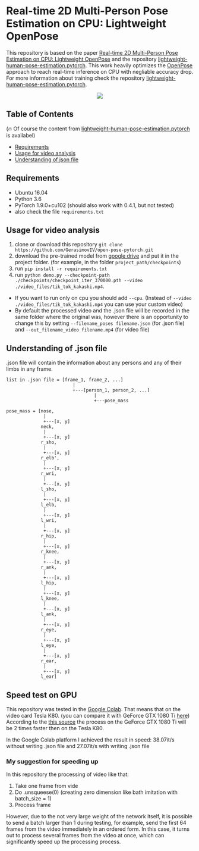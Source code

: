 # Real-time 2D Multi-Person Pose Estimation on CPU: Lightweight OpenPose

This repository is based on the paper [Real-time 2D Multi-Person Pose Estimation on CPU: Lightweight OpenPose](https://arxiv.org/pdf/1811.12004.pdf) and the repository [lightweight-human-pose-estimation.pytorch](https://github.com/Daniil-Osokin/lightweight-human-pose-estimation.pytorch). This work heavily optimizes the [OpenPose](https://github.com/CMU-Perceptual-Computing-Lab/openpose) approach to reach real-time inference on CPU with negliable accuracy drop. For more information about training check the repository [lightweight-human-pose-estimation.pytorch](https://github.com/Daniil-Osokin/lightweight-human-pose-estimation.pytorch).


<p align="center">
  <img src="video_files/tik_tok_kakashi_processed_.gif" />
</p>

## Table of Contents
(:fire: Of course the content from [lightweight-human-pose-estimation.pytorch](https://github.com/Daniil-Osokin/lightweight-human-pose-estimation.pytorch) is availabel)
* [Requirements](#requirements)
* [Usage for video analysis](#usage-for-video-analysis)
* [Understanding of json file](#understanding-of-json-file)

## Requirements

* Ubuntu 16.04
* Python 3.6
* PyTorch 1.9.0+cu102 (should also work with 0.4.1, but not tested)
* also check the file `requirements.txt`

## Usage for video analysis

1. clone or download this repository `git clone https://github.com/GerasimovIV/open-pose-pytorch.git`
2. download the pre-trained model from [google drive](https://drive.google.com/drive/u/1/folders/1VY6HT5-lb762AdNhvuus0-Scwx8icUTx) and put it in the project folder. (for example, in the folder `project_path/checkpoints`)
3. run `pip install -r requirements.txt`
4. run `python demo.py --checkpoint-path ./checkpoints/checkpoint_iter_370000.pth --video ./video_files/tik_tok_kakashi.mp4`. 
* If you want to run only on cpu you should add `--cpu`. (Instead of `--video ./video_files/tik_tok_kakashi.mp4` you can use your custom video)
* By default the processed video and the .json file will be recorded in the same folder where the original was, however there is an opportunity to change this by setting `--filename_poses filename.json` (for .json file) and `--out_filename_video filename.mp4` (for video file)
## Understanding of .json file

.json file will contain the information about any persons and any of their limbs in any frame. 

```
list in .json file = [frame_1, frame_2, ...]
                         |
                         +---[person_1, person_2, ...]
                                 |
                                 +---pose_mass

pose_mass = [nose,
              |
              +---[x, y]
             neck,
              |
              +---[x, y]
             r_sho,
              |
              +---[x, y]
             r_elb',
              |
              +---[x, y]
             r_wri,
              |
              +---[x, y]
             l_sho,
              |
              +---[x, y]
             l_elb,
              |
              +---[x, y]
             l_wri,
              |
              +---[x, y]
             r_hip, 
              |
              +---[x, y]
             r_knee,
              |
              +---[x, y]
             r_ank,
              |
              +---[x, y]
             l_hip,
              |
              +---[x, y]
             l_knee,
              |
              +---[x, y]
             l_ank,
              |
              +---[x, y]
             r_eye, 
              |
              +---[x, y]
             l_eye,
              |
              +---[x, y]
             r_ear, 
              |
              +---[x, y]
             l_ear]            ​
```

## Speed test on GPU
This repository was tested in the [Google Colab](https://research.google.com/colaboratory/). That means that on the video card Tesla K80. (you can compare it with GeForce GTX 1080 Ti [here](https://technical.city/ru/video/GeForce-GTX-1080-Ti-protiv-Tesla-K80)) According to the [this source](https://technical.city/ru/video/GeForce-GTX-1080-Ti-protiv-Tesla-K80) the process on the GeForce GTX 1080 Ti will be 2 times faster then on the Tesla K80.

In the Google Colab platform I achieved the result in speed: 38.07it/s without writing .json file and 27.07it/s with writing .json file

### My suggestion for speeding up
In this repository the processing of video like that:
1. Take one frame from vide
2. Do .unsqueese(0) (creating zero dimension like bath imitation with batch_size = 1)
3. Process frame

However, due to the not very large weight of the network itself, it is possible to send a batch larger than 1 during testing, for example, send the first 64 frames from the video immediately in an ordered form. In this case, it turns out to process several frames from the video at once, which can significantly speed up the processing process.
